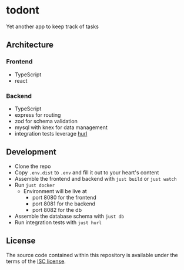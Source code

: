 # todont

Yet another app to keep track of tasks

## Architecture
### Frontend
- TypeScript
- react

### Backend
- TypeScript
- express for routing
- zod for schema validation
- mysql with knex for data management
- integration tests leverage [hurl](https://hurl.dev/)

## Development
- Clone the repo
- Copy `.env.dist` to `.env` and fill it out to your heart's content
- Assemble the frontend and backend with `just build` or `just watch`
- Run `just docker`
  - Environment will be live at 
    - port 8080 for the frontend
    - port 8081 for the backend
    - port 8082 for the db
- Assemble the database schema with `just db`
- Run integration tests with `just hurl`

## License
The source code contained within this repository is available under the terms of the [ISC license](https://opensource.org/license/isc-license-txt/).
